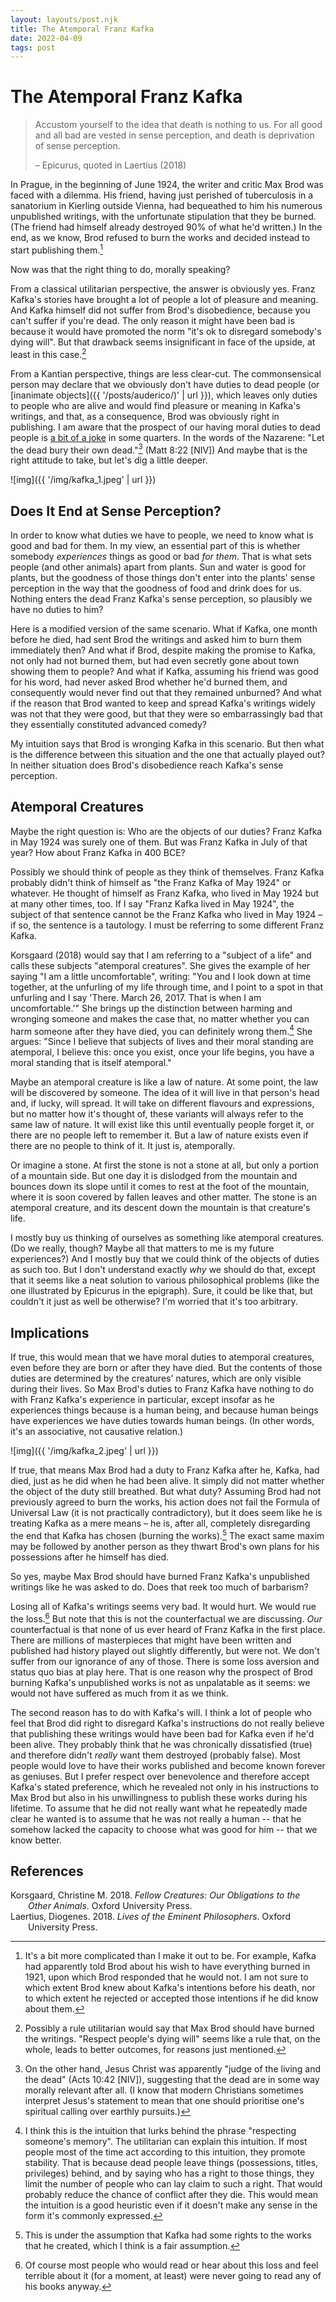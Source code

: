 ```yaml
---
layout: layouts/post.njk
title: The Atemporal Franz Kafka
date: 2022-04-09
tags: post
---
```


# The Atemporal Franz Kafka

> Accustom yourself to the idea that death is nothing to us. For all good and all bad are vested in sense perception, and death is deprivation of sense perception.
>
> – Epicurus, quoted in Laertius (2018)

In Prague, in the beginning of June 1924, the writer and critic Max Brod was faced with a dilemma. His friend, having just perished of tuberculosis in a sanatorium in Kierling outside Vienna, had bequeathed to him his numerous unpublished writings, with the unfortunate stipulation that they be burned. (The friend had himself already destroyed 90% of what he'd written.) In the end, as we know, Brod refused to burn the works and decided instead to start publishing them.[^1]

Now was that the right thing to do, morally speaking?

From a classical utilitarian perspective, the answer is obviously yes. Franz Kafka's stories have brought a lot of people a lot of pleasure and meaning. And Kafka himself did not suffer from Brod's disobedience, because you can't suffer if you're dead. The only reason it might have been bad is because it would have promoted the norm "it's ok to disregard somebody's dying will". But that drawback seems insignificant in face of the upside, at least in this case.[^2]

From a Kantian perspective, things are less clear-cut. The commonsensical person may declare that we obviously don't have duties to dead people (or [inanimate objects]({{ '/posts/auderico/)' | url }}), which leaves only duties to people who are alive and would find pleasure or meaning in Kafka's writings, and that, as a consequence, Brod was obviously right in publishing. I am aware that the prospect of our having moral duties to dead people is [a bit of a joke](https://forum.effectivealtruism.org/posts/NK5LFazxKjwpaypJd/announcing-what-the-future-owes-us) in some quarters. In the words of the Nazarene: "Let the dead bury their own dead."[^3] (Matt 8:22 [NIV]) And maybe that is the right attitude to take, but let's dig a little deeper.

![img]({{ '/img/kafka_1.jpeg' | url }})

## Does It End at Sense Perception?

In order to know what duties we have to people, we need to know what is good and bad for them. In my view, an essential part of this is whether somebody _experiences_ things as good or bad _for them_. That is what sets people (and other animals) apart from plants. Sun and water is good for plants, but the goodness of those things don't enter into the plants' sense perception in the way that the goodness of food and drink does for us. Nothing enters the dead Franz Kafka's sense perception, so plausibly we have no duties to him?

Here is a modified version of the same scenario. What if Kafka, one month before he died, had sent Brod the writings and asked him to burn them immediately then? And what if Brod, despite making the promise to Kafka, not only had not burned them, but had even secretly gone about town showing them to people? And what if Kafka, assuming his friend was good for his word, had never asked Brod whether he'd burned them, and consequently would never find out that they remained unburned? And what if the reason that Brod wanted to keep and spread Kafka's writings widely was not that they were good, but that they were so embarrassingly bad that they essentially constituted advanced comedy?

My intuition says that Brod is wronging Kafka in this scenario. But then what is the difference between this situation and the one that actually played out? In neither situation does Brod's disobedience reach Kafka's sense perception.

## Atemporal Creatures

Maybe the right question is: Who are the objects of our duties? Franz Kafka in May 1924 was surely one of them. But was Franz Kafka in July of that year? How about Franz Kafka in 400 BCE?

Possibly we should think of people as they think of themselves. Franz Kafka probably didn't think of himself as "the Franz Kafka of May 1924" or whatever. He thought of himself as Franz Kafka, who lived in May 1924 but at many other times, too. If I say "Franz Kafka lived in May 1924", the subject of that sentence cannot be the Franz Kafka who lived in May 1924 – if so, the sentence is a tautology. I must be referring to some different Franz Kafka.

Korsgaard (2018) would say that I am referring to a "subject of a life" and calls these subjects "atemporal creatures". She gives the example of her saying "I am a little uncomfortable", writing: "You and I look down at time together, at the unfurling of my life through time, and I point to a spot in that unfurling and I say 'There. March 26, 2017. That is when I am uncomfortable.'" She brings up the distinction between harming and wronging someone and makes the case that, no matter whether you can harm someone after they have died, you can definitely wrong them.[^4] She argues: "Since I believe that subjects of lives and their moral standing are atemporal, I believe this: once you exist, once your life begins, you have a moral standing that is itself atemporal."

Maybe an atemporal creature is like a law of nature. At some point, the law will be discovered by someone. The idea of it will live in that person's head and, if lucky, will spread. It will take on different flavours and expressions, but no matter how it's thought of, these variants will always refer to the same law of nature. It will exist like this until eventually people forget it, or there are no people left to remember it. But a law of nature exists even if there are no people to think of it. It just is, atemporally.

Or imagine a stone. At first the stone is not a stone at all, but only a portion of a mountain side. But one day it is dislodged from the mountain and bounces down its slope until it comes to rest at the foot of the mountain, where it is soon covered by fallen leaves and other matter. The stone is an atemporal creature, and its descent down the mountain is that creature's life.

I mostly buy us thinking of ourselves as something like atemporal creatures. (Do we really, though? Maybe all that matters to me is my future experiences?) And I mostly buy that we could think of the objects of duties as such too. But I don't understand exactly _why_ we should do that, except that it seems like a neat solution to various philosophical problems (like the one illustrated by Epicurus in the epigraph). Sure, it could be like that, but couldn't it just as well be otherwise? I'm worried that it's too arbitrary.

## Implications

If true, this would mean that we have moral duties to atemporal creatures, even before they are born or after they have died. But the contents of those duties are determined by the creatures' natures, which are only visible during their lives. So Max Brod's duties to Franz Kafka have nothing to do with Franz Kafka's experience in particular, except insofar as he experiences things because is a human being, and because human beings have experiences we have duties towards human beings. (In other words, it's an associative, not causative relation.)

![img]({{ '/img/kafka_2.jpeg' | url }})

If true, that means Max Brod had a duty to Franz Kafka after he, Kafka, had died, just as he did when he had been alive. It simply did not matter whether the object of the duty still breathed. But what duty? Assuming Brod had not previously agreed to burn the works, his action does not fail the Formula of Universal Law (it is not practically contradictory), but it does seem like he is treating Kafka as a mere means – he is, after all, completely disregarding the end that Kafka has chosen (burning the works).[^5] The exact same maxim may be followed by another person as they thwart Brod's own plans for his possessions after he himself has died.

So yes, maybe Max Brod should have burned Franz Kafka's unpublished writings like he was asked to do. Does that reek too much of barbarism?

Losing all of Kafka's writings seems very bad. It would hurt. We would rue the loss.[^6] But note that this is not the counterfactual we are discussing. _Our_ counterfactual is that none of us ever heard of Franz Kafka in the first place. There are millions of masterpieces that might have been written and published had history played out slightly differently, but were not. We don't suffer from our ignorance of any of those. There is some loss aversion and status quo bias at play here. That is one reason why the prospect of Brod burning Kafka's unpublished works is not as unpalatable as it seems: we would not have suffered as much from it as we think.

The second reason has to do with Kafka's will. I think a lot of people who feel that Brod did right to disregard Kafka's instructions do not really believe that publishing these writings would have been bad for Kafka even if he'd been alive. They probably think that he was chronically dissatisfied (true) and therefore didn't _really_ want them destroyed (probably false). Most people would love to have their works published and become known forever as geniuses. But I prefer respect over benevolence and therefore accept Kafka's stated preference, which he revealed not only in his instructions to Max Brod but also in his unwillingness to publish these works during his lifetime. To assume that he did not really want what he repeatedly made clear he wanted is to assume that he was not really a human -- that he somehow lacked the capacity to choose what was good for him -- that we know better.

## References

<style>.csl-entry{text-indent: -2em; margin-left: 2em;}</style><div class="csl-bib-body">
  <div class="csl-entry">Korsgaard, Christine M. 2018. <i>Fellow Creatures: Our Obligations to the Other Animals</i>. Oxford University Press.</div>
  <div class="csl-entry">Laertius, Diogenes. 2018. <i>Lives of the Eminent Philosophers</i>. Oxford University Press.</div>
</div>

[^1]: It's a bit more complicated than I make it out to be. For example, Kafka had apparently told Brod about his wish to have everything burned in 1921, upon which Brod responded that he would not. I am not sure to which extent Brod knew about Kafka's intentions before his death, nor to which extent he rejected or accepted those intentions if he did know about them.
[^2]: Possibly a rule utilitarian would say that Max Brod should have burned the writings. "Respect people's dying will" seems like a rule that, on the whole, leads to better outcomes, for reasons just mentioned.
[^3]: On the other hand, Jesus Christ was apparently "judge of the living and the dead" (Acts 10:42 [NIV]), suggesting that the dead are in some way morally relevant after all. (I know that modern Christians sometimes interpret Jesus's statement to mean that one should prioritise one's spiritual calling over earthly pursuits.)
[^4]: I think this is the intuition that lurks behind the phrase "respecting someone's memory". The utilitarian can explain this intuition. If most people most of the time act according to this intuition, they promote stability. That is because dead people leave things (possessions, titles, privileges) behind, and by saying who has a right to those things, they limit the number of people who can lay claim to such a right. That would probably reduce the chance of conflict after they die. This would mean the intuition is a good heuristic even if it doesn't make any sense in the form it's commonly expressed.
[^5]: This is under the assumption that Kafka had some rights to the works that he created, which I think is a fair assumption.
[^6]: Of course most people who would read or hear about this loss and feel terrible about it (for a moment, at least) were never going to read any of his books anyway.
